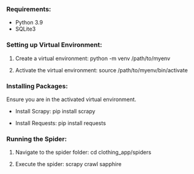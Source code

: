 ### Requirements:
- Python 3.9
- SQLite3

### Setting up Virtual Environment:
1. Create a virtual environment:
python -m venv /path/to/myenv

2. Activate the virtual environment:
source /path/to/myenv/bin/activate

### Installing Packages:
Ensure you are in the activated virtual environment.
- Install Scrapy:
pip install scrapy

- Install Requests:
pip install requests

### Running the Spider:
1. Navigate to the spider folder:
cd clothing_app/spiders

2. Execute the spider:
scrapy crawl sapphire

